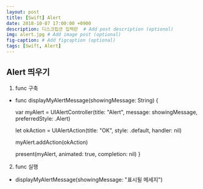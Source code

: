 ```yaml
---
layout: post
title: [Swift] Alert
date: 2018-10-07 17:00:00 +0900
description: 디스크립션 입력란  # Add post description (optional)
img: alert.jpg # Add image post (optional)
fig-caption: # Add figcaption (optional)
tags: [Swift, Alert]
---
```


## Alert 띄우기
1. func 구축
  - func displayMyAlertMessage(showingMessage: String) {

    var myAlert = UIAlertController(title: "Alert", message: showingMessage, preferredStyle: .Alert)

    let okAction = UIAlertAction(title: "OK", style: .default, handler: nil)

    myAlert.addAction(okAction)

    present(myAlert, animated: true, completion: nil)
    }

2. func 실행
  - displayMyAlertMessage(showingMessage: "표시될 메세지")
